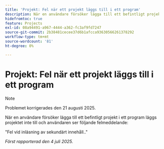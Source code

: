 ```yaml
---
title: 'Projekt: Fel när ett projekt läggs till i ett program'
description: När en användare försöker lägga till ett befintligt projekt i ett program läggs projektet inte till och användaren ser ett felmeddelande.
hidefromtoc: true
feature: Projects
exl-id: 08a94491-a967-4444-a362-fc3af9fd7247
source-git-commit: 2b38481cecee37d6b1afcca93630566261378292
workflow-type: tm+mt
source-wordcount: '81'
ht-degree: 0%

---
```


# Projekt: Fel när ett projekt läggs till i ett program

>[!NOTE]
>
>Problemet korrigerades den 21 augusti 2025.

När en användare försöker lägga till ett befintligt projekt i ett program läggs projektet inte till och användaren ser följande felmeddelande:

&quot;Fel vid inläsning av sekundärt innehåll..&quot;

_Först rapporterad den 4 juli 2025._
